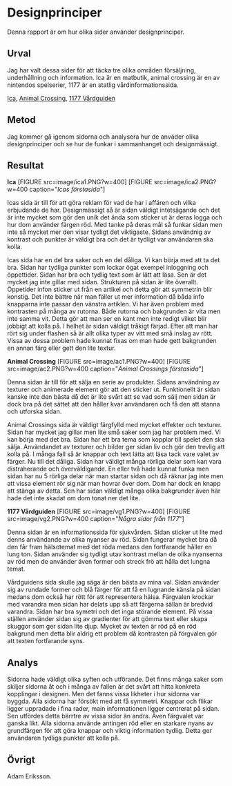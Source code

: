 ---
---
Designprinciper
=======================

Denna rapport är om hur olika sider använder designprinciper. 

Urval
-----------------------

Jag har valt dessa sider för att täcka tre olika områden försäljning, underhållning och information. Ica är en matbutik, animal crossing är en av nintendos spelserier, 1177 är en statlig vårdinformationssida.

[Ica](https://www.ica.se/butiker/supermarket/ostersund/ica-supermarket-odenhallen-561/start/), [Animal Crossing](https://animal-crossing.com/), [1177 Vårdguiden](https://www.1177.se/)

Metod
-----------------------

Jag kommer gå igenom sidorna och analysera hur de anväder olika designprinciper och se hur de funkar i sammanhanget och designmässigt.

Resultat
-----------------------

**Ica**
[FIGURE src=image/ica1.PNG?w=400]
[FIGURE src=image/ica2.PNG?w=400 caption="*Icas förstasida*"]

Icas sida är till för att göra reklam för vad de har i affären och vilka erbjudande de har. Designmässigt så är sidan väldigt intetsägande och det är inte mycket som gör den unik det ända som sticker ut är deras logga och hur dom använder färgen röd. Med tanke på deras mål så funkar sidan men inte så mycket mer den visar tydligt det viktigaste. Sidans användnig av kontrast och punkter är väldigt bra och det är tydligt var användaren ska kolla.

Icas sida har en del bra saker och en del dåliga. Vi kan börja med att ta det bra. Sidan har tydliga punkter som lockar ögat exempel inloggning och öppettider. Sidan har bra och tydlig text som är lätt att läsa. Sen är det mycket jag inte gillar med sidan. Strukturen på sidan är lite överallt. Öppetider infon sticker ut från en artikel och detta gör att symmetrin blir konstig. Det inte bättre när man fäller ut mer information då båda info knapparna inte passar den vänstra artiklen. Vi har även problem med kontrasten på många av rutorna. Både rutorna och bakgrunden är vita men inte samma vit. Detta gör att man ser en kant men inte redigt vilket blir jobbigt att kolla på. I helhet är sidan väldigt tråkigt färjad. Efter att man har rört sig under flashen så är allt olika typer av vitt med små inslag av rött. Vissa av dessa problem hade kunnat fixas om man hade gett bakgrunden en annan färg eller gett den lite textur.

**Animal Crossing**
[FIGURE src=image/ac1.PNG?w=400]
[FIGURE src=image/ac2.PNG?w=400 caption="*Animal Crossings förstasida*"]

Denna sidan är till för att sälja en serie av produkter. Sidans användning av texturer och animerade element gör att den sticker ut. Funktionellt är sidan kanske inte den bästa då det är lite svårt att se vad som sälj men sidan är dock bra på det sättet att den håller kvar användaren och få den att stanna och utforska sidan.

Animal Crossings sida är väldigt färgfylld med mycket effekter och texturer. Sidan har mycket jag gillar men lite små saker som jag har problem med. Vi kan börja med det bra. Sidan har ett bra tema som kopplar till spelet den ska sälja. Användandet av texturer och bilder ger sidan liv och gör den trevlig att kolla på. I många fall så är knappar och text lätta att läsa tack vare valet av färger. Nu till det dåliga. Sidan har väldigt många rörliga delar som kan vara distraherande och överväldigande. En eller två  hade kunnat funka men sidan har nu 5 rörliga delar när man startar sidan och då räknar jag inte men att vissa element rör sig när man hovrar över dom. Dom har dock en knapp att stänga av detta. Sen har sidan väldigt många olika bakgrunder även här hade det inte skadat om dom tonat ner det lite.

**1177 Vårdguiden**
[FIGURE src=image/vg1.PNG?w=400]
[FIGURE src=image/vg2.PNG?w=400 caption="*Några sidor från 1177*"]

Denna sidan är en informationssida för sjukvården. Sidan sticker ut lite med denns användande av olika nyanser av röd. Sidan fungerar mycket bra då den får fram hälsotemat med det röda medans den fortfarande håller en lung ton. Sidan använder sig tydligt utav kontrast mellan de olika nyanserna av röd men de använder även former och streck frö att hålla det lungna temat.

Vårdguidens sida skulle jag säga är den bästa av mina val. Sidan använder sig av rundade former och blå färger för att få en lugnande känsla på sidan medans dom också har rött för att representera hälsa. Färgvalen krockar med varandra men sidan har delats upp så att färgerna sällan är bredvid varandra. Sidan har bra symetri och det inga störande element. På vissa ställen använder sidan sig av gradienter för att gömma text eller skapa skuggor som ger sidan lite djup. Mycket av texten är röd på en röd bakgrund men detta blir aldrig ett problem då kontrasten på förgvalen gör att texten fortfarande syns.

Analys
-----------------------
Sidorna hade väldigt olika syften och utförande. Det finns många saker som skiljer sidorna åt och i många av fallen är det svårt att hitta konkreta kopplingar i designen. Men det fanns vissa likheter i hur sidorna var byggda. Alla sidorna har försökt med att få symmetri. Knappar och flikar ligger uppradade i fina rader, main informationen ligger centrerat på sidan. Sen utfördes detta bärrtre av vissa sidor än andra. Även färgvalet var ganska likt. Alla sidorna använde antingen röd eller en starkare nyans av grundfärgen för att göra knappar och viktig information tydlig. Detta ger användaren tydliga punkter att kolla på.

Övrigt
-----------------------

Adam Eriksson.